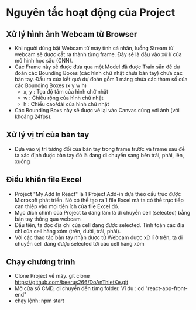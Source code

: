 # Nguyên tắc hoạt động của Project

## Xử lý hình ảnh Webcam từ Browser
 - Khi người dùng bật Webcam từ máy tính cá nhân, luồng Stream từ webcam sẽ được cắt ra thành từng frame. Đây sẽ là đầu vào xử lí của mô hình học sâu (CNN).
 - Các Frame này sẽ được đưa qua một Model đã được Train sẵn để dự đoán các Bounding Boxes (các hình chữ nhật chứa bàn tay) chưa các bàn tay. Đầu ra của kết quả dự đoán gồm 1 mảng chứa các tham số của các Bounding Boxes (x y w h)
    + x, y : Tọa độ tâm của hình chữ nhật
    + w : Chiều rộng của hình chữ nhật
    + h : Chiều cao/dài của hình chữ nhật
 - Các Bounding Boxs này sẽ được vẽ lại vào Canvas cùng với ảnh (với khoảng 24fps).

## Xử lý vị trí của bàn tay
 - Dựa vào vị trí tương đối của bàn tay trong frame trước và frame sau để ta xác định được bàn tay đó là đang di chuyển sang bên trái, phải, lên, xuống  

## Điều khiển file Excel
 - Project "My Add In React" là 1 Project Add-in dựa theo cấu trúc được Microsoft phát triển. Nó có thể tạo ra 1 file Excel mà ta có thể trực tiếp can thiệp vào mọi tiện ích của file Excel đó.
 - Mục đích chính của Project ta đang làm là di chuyển cell (selected) bằng bàn tay thông qua webcam
 - Đầu tiên, ta đọc địa chỉ của cell đang được selected. Tính toán các địa chỉ của cell hàng xóm (trên, dưới, trái, phải).
 - Với các thao tác bàn tay nhận được từ Webcam được xử lí ở trên, ta di chuyển cell đang được selected tới các cell hàng xóm

 ## Chạy chương trình
 - Clone Project về máy. git clone https://github.com/beerus266/DoAnThietKe.git
 - Mở cửa sổ CMD, di chuyển đến từng folder. Ví dụ :  cd "react-app-front-end"
 - chạy lệnh: npm start